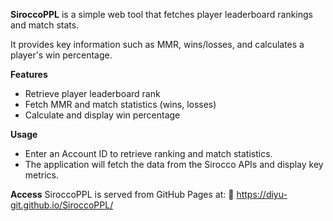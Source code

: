 **SiroccoPPL** is a simple web tool that fetches player leaderboard rankings and match stats.

It provides key information such as MMR, wins/losses, and calculates a player's win percentage.

**Features**
- Retrieve player leaderboard rank
- Fetch MMR and match statistics (wins, losses)
- Calculate and display win percentage

**Usage**
- Enter an Account ID to retrieve ranking and match statistics.
- The application will fetch the data from the Sirocco APIs and display key metrics.

**Access**
SiroccoPPL is served from GitHub Pages at: 🔗 https://diyu-git.github.io/SiroccoPPL/
